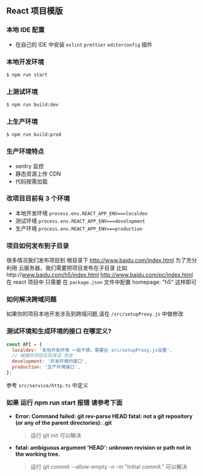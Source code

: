 ## React 项目模版

### 本地 IDE 配置

- 在自己的 IDE 中安装 `eslint` `prettier` `editorconfig` 插件

### 本地开发环境

```bash
$ npm run start
```

### 上测试环境

```bash
$ npm run build:dev
```

### 上生产环境

```bash
$ npm run build:prod
```

### 生产环境特点

- sentry 监控
- 静态资源上传 CDN
- 代码按需加载

### 改项目目前有 3 个环境

- 本地开发环境 `process.env.REACT_APP_ENV===localdev`
- 测试环境 `process.env.REACT_APP_ENV===development`
- 生产环境 `process.env.REACT_APP_ENV===production`

### 项目如何发布到子目录

很多情况我们发布项目到 根目录下 http://www.baidu.com/index.html
为了充分利用 云服务器，我们需要把项目发布在子目录 比如http://www.baidu.com/h5/index.html http://www.baidu.com/pc/index.html
在 react 项目中 只需要 在 `package.json` 文件中配置 homepage: "h5" 这样即可

### 如何解决跨域问题

如果你的项目本地开发涉及到跨域问题,请在 `/src/setupProxy.js` 中做修改

### 测试环境和生成环境的接口 在哪定义?

```js
const API = {
  localdev: '本地开发环境 一般不填，需要在 src/setupProxy.js设置',
  // 根据你项目实际情况 改变
  development: '开发环境的接口',
  production: '生产环境接口',
};
```

参考 `src/service/http.ts` 中定义

### 如果 运行 npm run start 报错 请参考下面

- **Error: Command failed: git rev-parse HEAD
  fatal: not a git repository (or any of the parent directories): .git**

  > 运行 git init 可以解决

- **fatal: ambiguous argument 'HEAD': unknown revision or path not in the working tree.**

  > 运行 git commit --allow-empty -n -m "Initial commit." 可以解决
